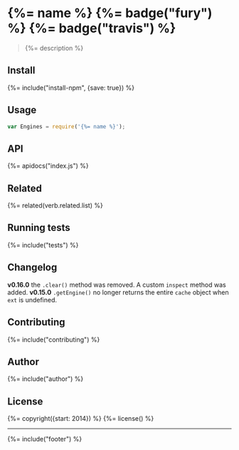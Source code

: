 # {%= name %} {%= badge("fury") %} {%= badge("travis") %}

> {%= description %}

## Install
{%= include("install-npm", {save: true}) %}

## Usage

```js
var Engines = require('{%= name %}');
```

## API
{%= apidocs("index.js") %}

## Related
{%= related(verb.related.list) %}

## Running tests
{%= include("tests") %}

## Changelog

**v0.16.0** the `.clear()` method was removed. A custom `inspect` method was added. 
**v0.15.0** `.getEngine()` no longer returns the entire `cache` object when `ext` is undefined.

## Contributing
{%= include("contributing") %}

## Author
{%= include("author") %}

## License
{%= copyright({start: 2014}) %}
{%= license() %}

***

{%= include("footer") %}

[helper-cache]: https://github.com/jonschlinkert/helper-cache
